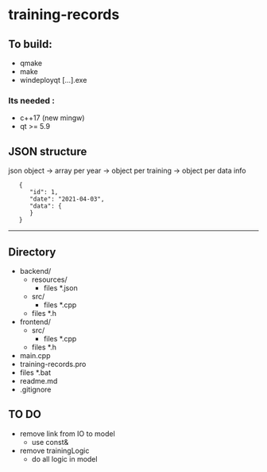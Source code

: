 # training-records

## To build:
- qmake
- make
- windeployqt [...].exe

### Its needed :
- c++17 (new mingw)
- qt >= 5.9

## JSON structure
json object -> array per year -> object per training -> object per data info

       {
          "id": 1,
          "date": "2021-04-03",
          "data": {
          }
       }


--------------

## Directory
- backend/
    - resources/   
        - files *.json  
    - src/  
        - files *.cpp  
    - files *.h  
- frontend/  
    - src/  
        - files *.cpp  
    - files *.h  
- main.cpp  
- training-records.pro  
- files *.bat
- readme.md
- .gitignore

## TO DO
+ remove link from IO to model 
    + use const&
+ remove trainingLogic 
    + do all logic in model